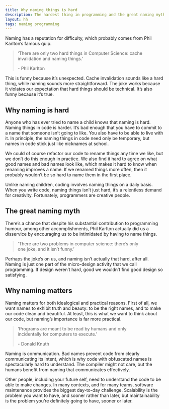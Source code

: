 ```yaml
---
title: Why naming things is hard
description: The hardest thing in programming and the great naming myth
layout: hh
tags: naming programming
---
```


Naming has a reputation for difficulty, which probably comes from Phil Karlton’s famous quip.

<blockquote class="big solid-one">
<p>‘There are only two hard things in Computer Science: cache invalidation and naming things.’</p>
<p>- Phil Karlton</p>
</blockquote>

This is funny because it’s unexpected.
Cache invalidation sounds like a hard thing, while naming sounds more straightforward.
The joke works because it violates our expectation that hard things should be technical.
It’s also funny because it’s true.

## Why naming is hard

Anyone who has ever tried to name a child knows that naming is hard.
Naming things in code is harder.
It’s bad enough that you have to commit to a name that someone isn’t going to like.
You also have to be able to live with it.
In principle, the naming things in code need only be temporary, but names in code stick just like nicknames at school.

We could of course refactor our code to rename things any time we like, but we don’t do this enough in practice.
We also find it hard to agree on what good names and bad names look like, which makes it hard to know when renaming improves a name.
If we renamed things more often, then it probably wouldn’t be so hard to name them in the first place.

Unlike naming children, coding involves naming things on a daily basis.
When you write code, naming things isn’t just hard, it’s a relentless demand for creativity.
Fortunately, programmers are creative people.


## The great naming myth

There’s a chance that despite his substantial contribution to programming humour, among other accomplishments, Phil Karlton actually did us a disservice by encouraging us to be intimidated by having to name things.

<blockquote class="big solid-two" style="max-width:28em">
<p>‘There are two problems in computer science: there’s only one joke, and it isn’t funny.’</p>
</blockquote>

Perhaps the joke’s on us, and naming isn’t actually that hard, after all.
Naming is just one part of the micro-design activity that we call programming.
If design weren’t hard, good we wouldn’t find good design so satisfying.


## Why naming matters

Naming matters for both idealogical and practical reasons.
First of all, we want names to exhibit truth and beauty: to be the right names, and to make our code clean and beautiful.
At least, this is what we want to think about our code, but naming’s importance is far more practical.

<blockquote class="big solid-three" style="max-width:30em">
<p>‘Programs are meant to be read by humans and only incidentally for computers to execute.’</p>
<p>- Donald Knuth</p>
</blockquote>

Naming is communication.
Bad names prevent code from clearly communicating its intent, which is why code with obfuscated names is spectacularly hard to understand.
The compiler might not care, but the humans benefit from naming that communicates effectively.

Other people, including your future self, need to understand the code to be able to make changes.
In many contexts, and for many teams, software maintenance provides the biggest day-to-day challenge.
Scalability is the problem you want to have, and sooner rather than later, but maintainability is the problem you’re definitely going to have, sooner or later.
